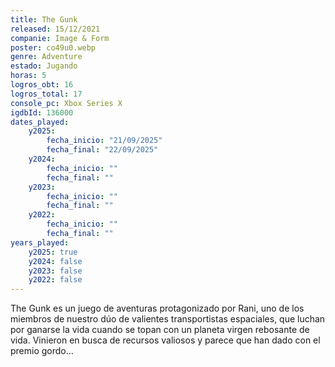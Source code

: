 ```yaml
---
title: The Gunk
released: 15/12/2021
companie: Image & Form
poster: co49u0.webp
genre: Adventure
estado: Jugando
horas: 5
logros_obt: 16
logros_total: 17
console_pc: Xbox Series X
igdbId: 136000
dates_played:
    y2025:
        fecha_inicio: "21/09/2025"
        fecha_final: "22/09/2025"
    y2024:
        fecha_inicio: ""
        fecha_final: ""
    y2023:
        fecha_inicio: ""
        fecha_final: ""
    y2022:
        fecha_inicio: ""
        fecha_final: ""
years_played:
    y2025: true
    y2024: false
    y2023: false
    y2022: false
---
```


The Gunk es un juego de aventuras protagonizado por Rani, uno de los miembros de nuestro dúo de valientes transportistas espaciales, que luchan por ganarse la vida cuando se topan con un planeta virgen rebosante de vida. Vinieron en busca de recursos valiosos y parece que han dado con el premio gordo...
